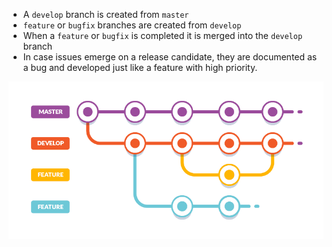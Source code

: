 - A `develop` branch is created from `master`
- `feature` or `bugfix` branches are created from `develop`
- When a `feature` or `bugfix` is completed it is merged into the `develop` branch
- In case issues emerge on a release candidate, they are documented as a bug and developed just like a feature with
high priority.

![Git Workflow](../../wiki/imgs/gitflow.png)
